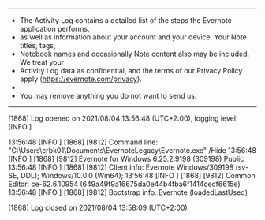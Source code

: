 ********
* The Activity Log contains a detailed list of the steps the Evernote application performs,
* as well as information about your account and your device. Your Note titles, tags,
* Notebook names and occasionally Note content also may be included. We treat your
* Activity Log data as confidential, and the terms of our Privacy Policy apply (https://evernote.com/privacy).
*
* You may remove anything you do not want to send us.
********


[1868] Log opened on 2021/08/04 13:56:48 (UTC+2:00), logging level: [INFO   ]

13:56:48 [INFO   ] [1868] [9812] Command line: "C:\Users\crbk01\Documents\EvernoteLegacy\Evernote.exe" /Hide 
13:56:48 [INFO   ] [1868] [9812] Evernote for Windows 6.25.2.9198 (309198) Public
13:56:48 [INFO   ] [1868] [9812] Client info: Evernote Windows/309198 (sv-SE, DDL); Windows/10.0.0 (Win64);
13:56:48 [INFO   ] [1868] [9812] Common Editor: ce-62.6.10954 (649a49f9a16675da0e44b4fba6f1414cecf6615e)
13:56:48 [INFO   ] [1868] [9812] Bootstrap info: Evernote (loadedLastUsed)

[1868] Log closed on 2021/08/04 13:58:09 (UTC+2:00)

